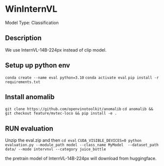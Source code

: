# WinInternVL

Model Type: Classification

## Description

We use InternVL-14B-224px instead of clip model.

## Setup up python env
`conda create --name eval python=3.10`
`conda activate eval`
`pip install -r requirements.txt`

## Install anomalib
`git clone https://github.com/openvinotoolkit/anomalib`
`cd anomalib && git checkout feature/mvtec-loco && pip install -e .`

## RUN evaluation
Unzip the eval.zip and then
`cd eval`
`CUDA_VISIBLE_DEVICES=0 python evaluation.py --module_path model --class_name MyModel  --dataset_path data/ --mode intervnvl --category juice_bottle`

the pretrain model of InternVL-14B-224px will download from huggingface.
